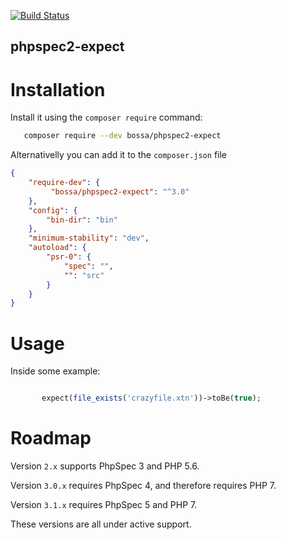 [![Build Status](https://travis-ci.org/BossaConsulting/phpspec2-expect.svg?branch=3.x)](https://travis-ci.org/BossaConsulting/phpspec2-expect)

phpspec2-expect
---------------

Installation
============

Install it using the `composer require` command:

```bash
   composer require --dev bossa/phpspec2-expect
```

Alternativelly you can add it to the `composer.json` file

```json
{
    "require-dev": {
         "bossa/phpspec2-expect": "^3.0"
    },
    "config": {
        "bin-dir": "bin"
    },
    "minimum-stability": "dev",
    "autoload": {
        "psr-0": {
            "spec": "",
            "": "src"
        }
    }
}
```

Usage
=====

Inside some example:

```php

       expect(file_exists('crazyfile.xtn'))->toBe(true);

```

Roadmap
=======

Version `2.x` supports PhpSpec 3 and PHP 5.6.

Version `3.0.x` requires PhpSpec 4, and therefore requires PHP 7.

Version `3.1.x` requires PhpSpec 5 and PHP 7.

These versions are all under active support.
